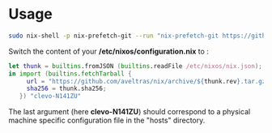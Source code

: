 # Usage

```bash
sudo nix-shell -p nix-prefetch-git --run "nix-prefetch-git https://github.com/aveltras/nix > /etc/nixos/nix.json && nix-prefetch-git https://github.com/rycee/home-manager > /etc/nixos/home-manager.json"
```

Switch the content of your **/etc/nixos/configuration.nix** to :

```nix
let thunk = builtins.fromJSON (builtins.readFile /etc/nixos/nix.json);
in import (builtins.fetchTarball {
     url = "https://github.com/aveltras/nix/archive/${thunk.rev}.tar.gz";
	 sha256 = thunk.sha256;
   }) "clevo-N141ZU"
```

The last argument (here **clevo-N141ZU**) should correspond to a physical machine specific configuration file in the "hosts" directory.
